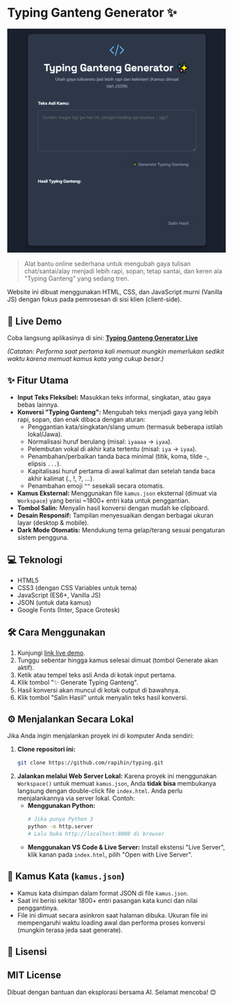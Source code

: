 # Typing Ganteng Generator ✨

[![Typing Ganteng Generator Screenshot](Screen.png)](https://rapihin.github.io/typing) 
> Alat bantu online sederhana untuk mengubah gaya tulisan chat/santai/alay menjadi lebih rapi, sopan, tetap santai, dan keren ala "Typing Ganteng" yang sedang tren.

Website ini dibuat menggunakan HTML, CSS, dan JavaScript murni (Vanilla JS) dengan fokus pada pemrosesan di sisi klien (client-side).

## 🚀 Live Demo

Coba langsung aplikasinya di sini:
**[Typing Ganteng Generator Live](https://rapihin.github.io/typing)**

*(Catatan: Performa saat pertama kali memuat mungkin memerlukan sedikit waktu karena memuat kamus kata yang cukup besar.)*

## ✨ Fitur Utama

* **Input Teks Fleksibel:** Masukkan teks informal, singkatan, atau gaya bebas lainnya.
* **Konversi "Typing Ganteng":** Mengubah teks menjadi gaya yang lebih rapi, sopan, dan enak dibaca dengan aturan:
    * Penggantian kata/singkatan/slang umum (termasuk beberapa istilah lokal/Jawa).
    * Normalisasi huruf berulang (misal: `iyaaaa` -> `iyaa`).
    * Pelembutan vokal di akhir kata tertentu (misal: `iya` -> `iyaa`).
    * Penambahan/perbaikan tanda baca minimal (titik, koma, tilde `~`, elipsis `...`).
    * Kapitalisasi huruf pertama di awal kalimat dan setelah tanda baca akhir kalimat (., !, ?, ...).
    * Penambahan emoji `^^` sesekali secara otomatis.
* **Kamus Eksternal:** Menggunakan file `kamus.json` eksternal (dimuat via `Workspace`) yang berisi ~1800+ entri kata untuk penggantian.
* **Tombol Salin:** Menyalin hasil konversi dengan mudah ke clipboard.
* **Desain Responsif:** Tampilan menyesuaikan dengan berbagai ukuran layar (desktop & mobile).
* **Dark Mode Otomatis:** Mendukung tema gelap/terang sesuai pengaturan sistem pengguna.

## 💻 Teknologi

* HTML5
* CSS3 (dengan CSS Variables untuk tema)
* JavaScript (ES6+, Vanilla JS)
* JSON (untuk data kamus)
* Google Fonts (Inter, Space Grotesk)

## 🛠️ Cara Menggunakan

1.  Kunjungi [link live demo](https://rapihin.github.io/typing).
2.  Tunggu sebentar hingga kamus selesai dimuat (tombol Generate akan aktif).
3.  Ketik atau tempel teks asli Anda di kotak input pertama.
4.  Klik tombol "✨ Generate Typing Ganteng".
5.  Hasil konversi akan muncul di kotak output di bawahnya.
6.  Klik tombol "Salin Hasil" untuk menyalin teks hasil konversi.

## ⚙️ Menjalankan Secara Lokal

Jika Anda ingin menjalankan proyek ini di komputer Anda sendiri:

1.  **Clone repositori ini:**
    ```bash
    git clone https://github.com/rapihin/typing.git
    ```
2.  **Jalankan melalui Web Server Lokal:** Karena proyek ini menggunakan `Workspace()` untuk memuat `kamus.json`, Anda **tidak bisa** membukanya langsung dengan double-click file `index.html`. Anda perlu menjalankannya via server lokal. Contoh:
    * **Menggunakan Python:**
        ```bash
        # Jika punya Python 3
        python -m http.server 
        # Lalu buka http://localhost:8000 di browser
        ```
    * **Menggunakan VS Code & Live Server:** Install ekstensi "Live Server", klik kanan pada `index.html`, pilih "Open with Live Server".

## 📖 Kamus Kata (`kamus.json`)

* Kamus kata disimpan dalam format JSON di file `kamus.json`.
* Saat ini berisi sekitar 1800+ entri pasangan kata kunci dan nilai penggantinya.
* File ini dimuat secara asinkron saat halaman dibuka. Ukuran file ini mempengaruhi waktu loading awal dan performa proses konversi (mungkin terasa jeda saat generate).

## 📄 Lisensi

MIT License
---

Dibuat dengan bantuan dan eksplorasi bersama AI. Selamat mencoba! 😊
